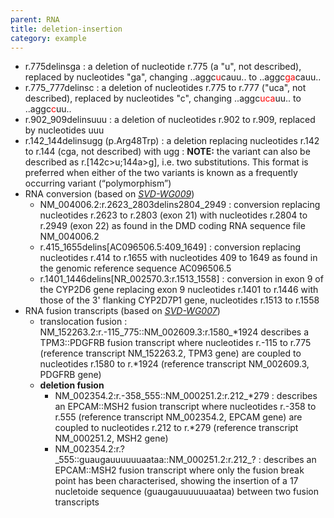 ```yaml
---
parent: RNA
title: deletion-insertion
category: example
---
```


*	r.775delinsga
	: a deletion of nucleotide r.775 (a "u", not described), replaced by nucleotides "ga", changing ..aggc<font color="red">u</font>cauu.. to ..aggc<font color="red">ga</font>cauu..
*	r.775_777delinsc 
	: a deletion of nucleotides r.775 to r.777 ("uca", not described), replaced by nucleotides "c", changing ..aggc<font color="red">uca</font>uu.. to ..aggc<font color="red">c</font>uu..
*	r.902_909delinsuuu
	: a deletion of nucleotides r.902 to r.909, replaced by nucleotides uuu
*	r.142_144delinsugg (p.Arg48Trp)
	:	a deletion replacing nucleotides r.142 to r.144 (cga, not described) with ugg
	:	**NOTE:** the variant can also be described as r.[142c>u;144a>g], i.e. two substitutions. This format is preferred when either of the two variants is known as a frequently occurring variant (“polymorphism”)
*	RNA conversion (based on [_SVD-WG009_](/background/consultation/SVD-WG009/))
	*	NM_004006.2:r.2623_2803delins2804_2949
	:	conversion replacing nucleotides r.2623 to r.2803 (exon 21) with nucleotides r.2804 to r.2949 (exon 22) as found in the DMD coding RNA sequence file NM_004006.2
	*	r.415_1655delins[AC096506.5:409_1649]
	:	conversion replacing nucleotides r.414 to r.1655 with nucleotides 409 to 1649 as found in the genomic reference sequence AC096506.5
	*	r.1401_1446delins[NR_002570.3:r.1513_1558]
	:	conversion in exon 9 of the CYP2D6 gene replacing exon 9 nucleotides r.1401 to r.1446 with those of the 3' flanking CYP2D7P1 gene, nucleotides r.1513 to r.1558
*	RNA fusion transcripts (based on [_SVD-WG007_](/background/consultation/SVD-WG007/))
	*	translocation fusion
	:	 NM_152263.2:r.-115_775::NM_002609.3:r.1580\_\*1924 describes a TPM3::PDGFRB fusion transcript where nucleotides r.-115 to r.775 (reference transcript NM_152263.2, TPM3 gene) are coupled to nucleotides r.1580 to r.\*1924 (reference transcript NM_002609.3, PDGFRB gene)
	*	**deletion fusion**
		*	NM_002354.2:r.-358_555::NM_000251.2:r.212\_\*279
		:	describes an EPCAM::MSH2 fusion transcript where nucleotides r.-358 to r.555 (reference transcript NM_002354.2, EPCAM gene) are coupled to nucleotides r.212 to r.\*279 (reference transcript NM_000251.2, MSH2 gene)
		*	NM_002354.2:r.?\_555::guaugauuuuuuaataa::NM_000251.2:r.212\_?
		:	describes an EPCAM::MSH2 fusion transcript where only the fusion break point has been characterised, showing the insertion of a 17 nucletoide sequence (guaugauuuuuuaataa) between two fusion transcripts
